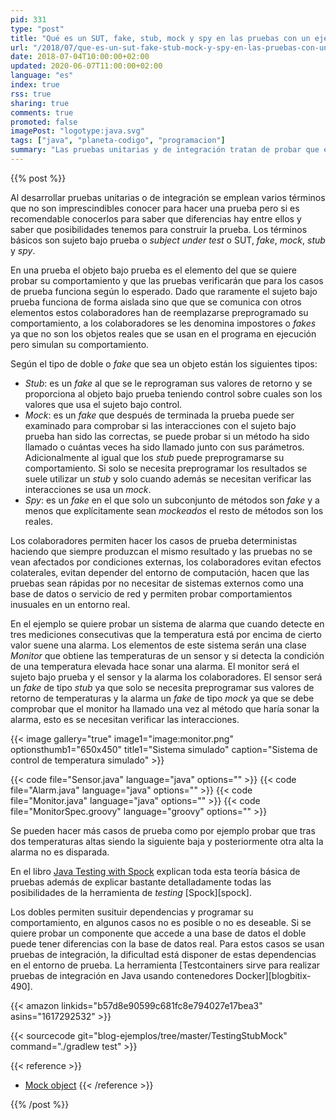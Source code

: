 ```yaml
---
pid: 331
type: "post"
title: "Qué es un SUT, fake, stub, mock y spy en las pruebas con un ejemplo"
url: "/2018/07/que-es-un-sut-fake-stub-mock-y-spy-en-las-pruebas-con-un-ejemplo/"
date: 2018-07-04T10:00:00+02:00
updated: 2020-06-07T11:00:00+02:00
language: "es"
index: true
rss: true
sharing: true
comments: true
promoted: false
imagePost: "logotype:java.svg"
tags: ["java", "planeta-codigo", "programacion"]
summary: "Las pruebas unitarias y de integración tratan de probar que el comportamiento del sujeto bajo prueba es el esperado. Este sujeto bajo prueba usará colaboradores que en las pruebas deben ser reemplazados por _fakes_ para probar las condiciones deseadas del de sujeto bajo prueba. Dependiendo del comportamiento asignado al colaborador tenemos varios tipos: _stub_, _mock_ o _spy_."
---
```


{{% post %}}

Al desarrollar pruebas unitarias o de integración se emplean varios términos que no son imprescindibles conocer para hacer una prueba pero si es recomendable conocerlos para saber que diferencias hay entre ellos y saber que posibilidades tenemos para construir la prueba. Los términos básicos son sujeto bajo prueba o _subject under test_ o SUT, _fake_, _mock_, _stub_ y _spy_.

En una prueba el objeto bajo prueba es el elemento del que se quiere probar su comportamiento y que las pruebas verificarán que para los casos de prueba funciona según lo esperado. Dado que raramente el sujeto bajo prueba funciona de forma aislada sino que que se comunica con otros elementos estos colaboradores han de reemplazarse preprogramado su comportamiento, a los colaboradores se les denomina impostores o _fakes_ ya que no son los objetos reales que se usan en el programa en ejecución pero simulan su comportamiento.

Según el tipo de doble o _fake_ que sea un objeto están los siguientes tipos:

* _Stub_: es un _fake_ al que se le reprograman sus valores de retorno y se proporciona al objeto bajo prueba teniendo control sobre cuales son los valores que usa el sujeto bajo control.
* _Mock_: es un _fake_ que después de terminada la prueba puede ser examinado para comprobar si las interacciones con el sujeto bajo prueba han sido las correctas, se puede probar si un método ha sido llamado o cuántas veces ha sido llamado junto con sus parámetros. Adicionalmente al igual que los _stub_ puede preprogramarse su comportamiento. Si solo se necesita preprogramar los resultados se suele utilizar un _stub_ y solo cuando además se necesitan verificar las interacciones se usa un _mock_.
* _Spy_: es un _fake_ en el que solo un subconjunto de métodos son _fake_ y a menos que explícitamente sean _mockeados_ el resto de métodos son los reales.

Los colaboradores permiten hacer los casos de prueba deterministas haciendo que siempre produzcan el mismo resultado y las pruebas no se vean afectados por condiciones externas, los colaboradores evitan efectos colaterales, evitan depender del entorno de computación, hacen que las pruebas sean rápidas por no necesitar de sistemas externos como una base de datos o servicio de red y permiten probar comportamientos inusuales en un entorno real.

En el ejemplo se quiere probar un sistema de alarma que cuando detecte en tres mediciones consecutivas que la temperatura está por encima de cierto valor suene una alarma. Los elementos de este sistema serán una clase _Monitor_ que obtiene las temperaturas de un sensor y si detecta la condición de una temperatura elevada hace sonar una alarma. El monitor será el sujeto bajo prueba y el sensor y la alarma los colaboradores. El sensor será un _fake_ de tipo _stub_ ya que solo se necesita preprogramar sus valores de retorno de temperaturas y la alarma un _fake_ de tipo _mock_ ya que se debe comprobar que el monitor ha llamado una vez al método que haría sonar la alarma, esto es se necesitan verificar las interacciones.

{{< image
    gallery="true"
    image1="image:monitor.png" optionsthumb1="650x450" title1="Sistema simulado"
    caption="Sistema de control de temperatura simulado" >}}

{{< code file="Sensor.java" language="java" options="" >}}
{{< code file="Alarm.java" language="java" options="" >}}
{{< code file="Monitor.java" language="java" options="" >}}
{{< code file="MonitorSpec.groovy" language="groovy" options="" >}}

Se pueden hacer más casos de prueba como por ejemplo probar que tras dos temperaturas altas siendo la siguiente baja y posteriormente otra alta la alarma no es disparada.

En el libro [Java Testing with Spock](https://amzn.to/2MMSV2J) explican toda esta teoría básica de pruebas además de explicar bastante detalladamente todas las posibilidades de la herramienta de _testing_ [Spock][spock].

Los dobles permiten susituir dependencias y programar su comportamiento, en algunos casos no es posible o no es deseable. Si se quiere probar un componente que accede a una base de datos el doble puede tener diferencias con la base de datos real. Para estos casos se usan pruebas de integración, la dificultad está disponer de estas dependencias en el entorno de prueba. La herramienta [Testcontainers sirve para realizar pruebas de integración en Java usando contenedores Docker][blogbitix-490].

{{< amazon
    linkids="b57d8e90599c681fc8e794027e17bea3"
    asins="1617292532" >}}

{{< sourcecode git="blog-ejemplos/tree/master/TestingStubMock" command="./gradlew test" >}}

{{< reference >}}
* [Mock object](https://en.wikipedia.org/wiki/Mock_object)
{{< /reference >}}

{{% /post %}}

